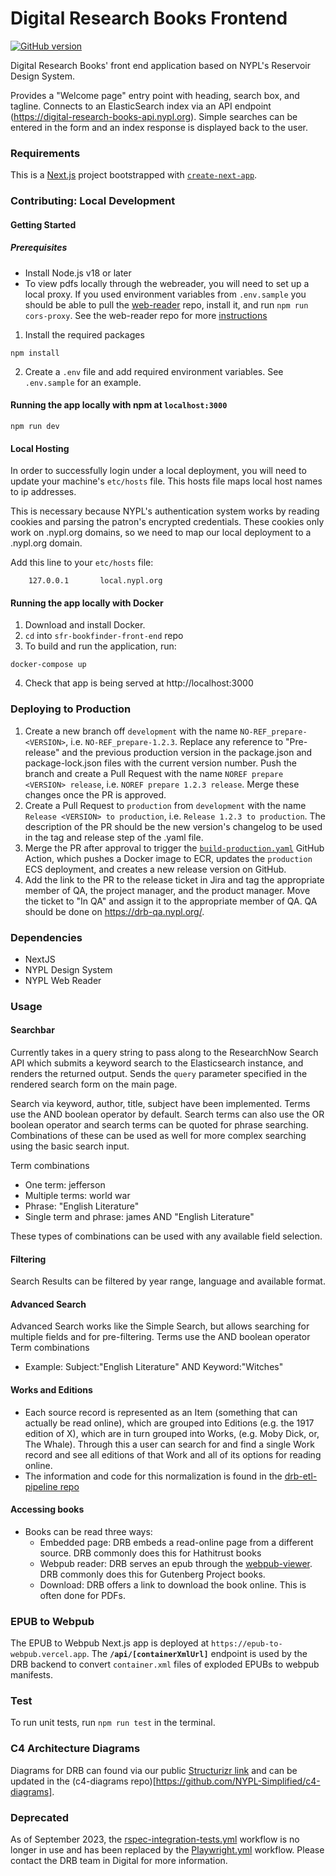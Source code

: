 # Digital Research Books Frontend

[![GitHub version](https://badge.fury.io/gh/NYPL%2Fsfr-bookfinder-front-end.svg)](https://badge.fury.io/gh/NYPL%2Fsfr-bookfinder-front-end)

Digital Research Books' front end application based on NYPL's Reservoir Design System.

Provides a "Welcome page" entry point with heading, search box, and tagline. Connects to an ElasticSearch index via an API endpoint (https://digital-research-books-api.nypl.org).
Simple searches can be entered in the form and an index response is displayed back to the user.

### Requirements

This is a [Next.js](https://nextjs.org/) project bootstrapped with [`create-next-app`](https://github.com/vercel/next.js/tree/canary/packages/create-next-app).

### Contributing: Local Development

#### Getting Started

##### Prerequisites

- Install Node.js v18 or later
- To view pdfs locally through the webreader, you will need to set up a local proxy. If you used environment variables from `.env.sample` you should be able to pull the [web-reader](https://github.com/NYPL-Simplified/web-reader) repo, install it, and run `npm run cors-proxy`. See the web-reader repo for more [instructions](https://github.com/NYPL-Simplified/web-reader#cors-proxy)

1. Install the required packages

```
npm install
```

2. Create a `.env` file and add required environment variables. See `.env.sample` for an example.

#### Running the app locally with npm at `localhost:3000`

```
npm run dev
```

#### Local Hosting

In order to successfully login under a local deployment, you will need to update your machine's `etc/hosts` file. This hosts file maps local host names to ip addresses.

This is necessary because NYPL's authentication system works by reading cookies and parsing the patron's encrypted credentials. These cookies only work on .nypl.org domains, so we need to map our local deployment to a .nypl.org domain.

Add this line to your `etc/hosts` file:

```
	127.0.0.1       local.nypl.org
```

#### Running the app locally with Docker

1. Download and install Docker.
2. `cd` into `sfr-bookfinder-front-end` repo
3. To build and run the application, run:

```
docker-compose up
```

4. Check that app is being served at http://localhost:3000

### Deploying to Production

1. Create a new branch off `development` with the name `NO-REF_prepare-<VERSION>`, i.e. `NO-REF_prepare-1.2.3`. Replace any reference to "Pre-release" and the previous production version in the package.json and package-lock.json files with the current version number. Push the branch and create a Pull Request with the name `NOREF prepare <VERSION> release`, i.e. `NOREF prepare 1.2.3 release`. Merge these changes once the PR is approved.
2. Create a Pull Request to `production` from `development` with the name `Release <VERSION> to production`, i.e. `Release 1.2.3 to production`. The description of the PR should be the new version's changelog to be used in the tag and release step of the .yaml file.
3. Merge the PR after approval to trigger the [`build-production.yaml`](./.github/workflows/build-production.yaml) GitHub Action, which pushes a Docker image to ECR, updates the `production` ECS deployment, and creates a new release version on GitHub.
4. Add the link to the PR to the release ticket in Jira and tag the appropriate member of QA, the project manager, and the product manager. Move the ticket to "In QA" and assign it to the appropriate member of QA. QA should be done on https://drb-qa.nypl.org/.

### Dependencies

- NextJS
- NYPL Design System
- NYPL Web Reader

### Usage

#### Searchbar

Currently takes in a query string to pass along to the ResearchNow Search API which submits a keyword search to the Elasticsearch instance, and renders the returned output. Sends the `query` parameter specified in the rendered search form on the main page.

Search via keyword, author, title, subject have been implemented. Terms use the AND boolean operator by default. Search terms can also use the OR boolean operator and search terms can be quoted for phrase searching. Combinations of these can be used as well for more complex searching using the basic search input.

Term combinations

- One term: jefferson
- Multiple terms: world war
- Phrase: "English Literature"
- Single term and phrase: james AND "English Literature"

These types of combinations can be used with any available field selection.

#### Filtering

Search Results can be filtered by year range, language and available format.

#### Advanced Search

Advanced Search works like the Simple Search, but allows searching for multiple fields and for pre-filtering. Terms use the AND boolean operator
Term combinations

- Example: Subject:"English Literature" AND Keyword:"Witches"

#### Works and Editions

- Each source record is represented as an Item (something that can actually be read online), which are grouped into Editions (e.g. the 1917 edition of X), which are in turn grouped into Works, (e.g. Moby Dick, or, The Whale). Through this a user can search for and find a single Work record and see all editions of that Work and all of its options for reading online.
- The information and code for this normalization is found in the [drb-etl-pipeline repo](https://github.com/NYPL/drb-etl-pipeline)

#### Accessing books

- Books can be read three ways:
  - Embedded page: DRB embeds a read-online page from a different source. DRB commonly does this for Hathitrust books
  - Webpub reader: DRB serves an epub through the [webpub-viewer](https://github.com/NYPL-Simplified/webpub-viewer/tree/SFR-develop). DRB commonly does this for Gutenberg Project books.
  - Download: DRB offers a link to download the book online. This is often done for PDFs.

### EPUB to Webpub

The EPUB to Webpub Next.js app is deployed at `https://epub-to-webpub.vercel.app`. The **`/api/[containerXmlUrl]`** endpoint is used by the DRB backend to convert `container.xml` files of exploded EPUBs to webpub manifests.

### Test

To run unit tests, run `npm run test` in the terminal.

### C4 Architecture Diagrams

Diagrams for DRB can found via our public [Structurizr link](https://structurizr.com/share/72104) and can be updated in the (c4-diagrams repo)[https://github.com/NYPL-Simplified/c4-diagrams].

### Deprecated

As of September 2023, the [rspec-integration-tests.yml](https://github.com/NYPL/sfr-bookfinder-front-end/actions/workflows/rspec-integration-tests.yml) workflow is no longer in use and has been replaced by the [Playwright.yml](https://github.com/NYPL/sfr-bookfinder-front-end/blob/development/.github/workflows/Playwright.yml) workflow. Please contact the DRB team in Digital for more information.
